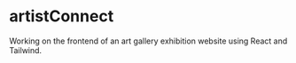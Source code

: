 # artistConnect
Working on the frontend of an art gallery exhibition website using React and Tailwind.
